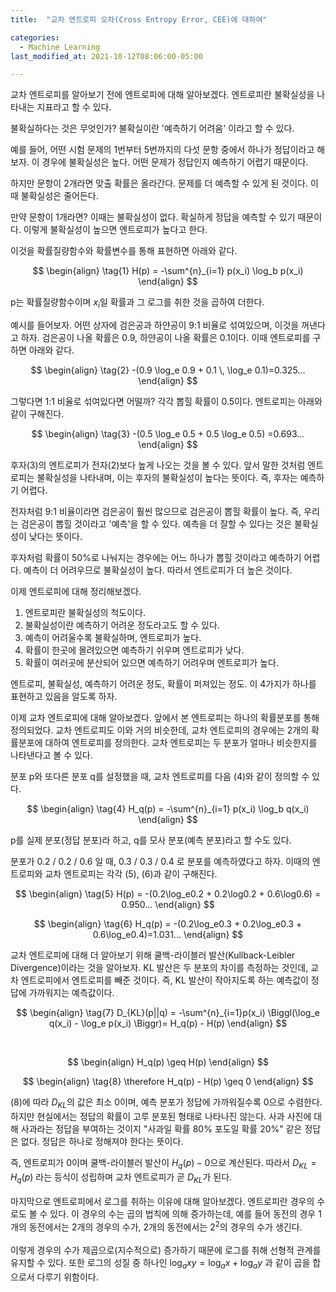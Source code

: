 ```yaml
---
title:  "교차 엔트로피 오차(Cross Entropy Error, CEE)에 대하여"

categories:
  - Machine Learning 
last_modified_at: 2021-10-12T08:06:00-05:00

---
```


교차 엔트로피를 알아보기 전에 엔트로피에 대해 알아보겠다.
엔트로피란 불확실성을 나타내는 지표라고 할 수 있다.

불확실하다는 것은 무엇인가?
불확실이란 '예측하기 어려움' 이라고 할 수 있다.

예를 들어,
어떤 시험 문제의 1번부터 5번까지의 다섯 문항 
중에서 하나가 정답이라고 해보자.
이 경우에 불확실성은 높다.
어떤 문제가 정답인지 예측하기 어렵기 때문이다.

하지만 문항이 2개라면 맞출 확률은 올라간다.
문제를 더 예측할 수 있게 된 것이다.
이때 불확실성은 줄어든다.

만약 문항이 1개라면?
이때는 불확실성이 없다.
확실하게 정답을 예측할 수 있기 때문이다.
이렇게 불확실성이 높으면 엔트로피가 높다고 한다.

이것을 확률질량함수와 확률변수를 통해 표현하면 아래와 같다.

$$
\begin{align} 
\tag{1}
H(p) = -\sum^{n}_{i=1} p(x_i) \log_b p(x_i)
\end{align} 
$$

p는 확률질량함수이며 $x_i$일 확률과 그 로그를 취한 것을 곱하여 더한다.

예시를 들어보자.
어떤 상자에 검은공과 하얀공이 9:1 
비율로 섞여있으며, 이것을 꺼낸다고 하자.
검은공이 나올 확률은 0.9, 하얀공이 나올 확률은 0.1이다.
이때 엔트로피를 구하면 아래와 같다.

$$
\begin{align} 
\tag{2}
-(0.9 \log_e 0.9 + 0.1 \, \log_e 0.1)=0.325...
\end{align} 
$$

그렇다면 1:1 비율로 섞여있다면 어떨까?
각각 뽑힐 확률이 0.5이다.
엔트로피는 아래와 같이 구해진다.

$$
\begin{align} 
\tag{3}
-(0.5 \log_e 0.5 + 0.5 \log_e 0.5) =0.693...
\end{align} 
$$

후자(3)의 엔트로피가 전자(2)보다 높게 나오는 것을 볼 수 있다.
앞서 말한 것처럼 엔트로피는 불확실성을 나타내며,
이는 후자의 불확실성이 높다는 뜻이다.
즉, 후자는 예측하기 어렵다.

전자처럼 9:1 비율이라면 검은공이 훨씬 많으므로 
검은공이 뽑힐 확률이 높다.
즉, 우리는 검은공이 뽑힐 것이라고 
'예측'을 할 수 있다.
예측을 더 잘할 수 있다는 것은 
불확실성이 낮다는 뜻이다.

후자처럼 확률이 50%로 나눠지는 경우에는 
어느 하나가 뽑힐 것이라고 예측하기 어렵다.
예측이 더 어려우므로 불확실성이 높다.
따라서 엔트로피가 더 높은 것이다.

이제 엔트로피에 대해 정리해보겠다.

1. 엔트로피란 불확실성의 척도이다.
2. 불확실성이란 예측하기 어려운 정도라고도 할 수 있다.
3. 예측이 어려울수록 불확실하며, 엔트로피가 높다.
4. 확률이 한곳에 몰려있으면 예측하기 쉬우며 엔트로피가 낮다.
5. 확률이 여러곳에 분산되어 있으면 예측하기 어려우며 엔트로피가 높다.

엔트로피, 불확실성, 예측하기 어려운 정도, 확률이 퍼져있는 정도.
이 4가지가 하나를 표현하고 있음을 알도록 하자.

이제 교차 엔트로피에 대해 알아보겠다.
앞에서 본 엔트로피는 하나의 확률분포를 통해 정의되었다.
교차 엔트로피도 이와 거의 비슷한데,
교차 엔트로피의 경우에는 2개의 확률분포에 
대하여 엔트로피를 정의한다.
교차 엔트로피는 두 분포가 얼마나 비슷한지를 
나타낸다고 볼 수 있다.

분포 p와 또다른 분포 q를 설정했을 때, 
교차 엔트로피를 다음 (4)와 같이 정의할 수 있다.

$$
\begin{align} 
\tag{4}
H_q(p) = -\sum^{n}_{i=1} p(x_i) \log_b q(x_i)
\end{align}
$$

p를 실제 분포(정답 분포)라 하고, q를 모사 분포(예측 분포)라고 할 수도 있다.

분포가 0.2 / 0.2 / 0.6 일 때,
0.3 / 0.3 / 0.4 로 분포를 예측하였다고 하자.
이때의 엔트로피와 교차 엔트로피는 각각 (5), (6)과 같이 구해진다. 

$$
\begin{align} 
\tag{5}
H(p) = -(0.2\log_e0.2 + 0.2\log0.2 + 0.6\log0.6) = 0.950...
\end{align}
$$

$$
\begin{align} 
\tag{6}
H_q(p) = -(0.2\log_e0.3 + 0.2\log_e0.3 + 0.6\log_e0.4)=1.031...
\end{align}
$$

교차 엔트로피에 대해 더 알아보기 위해 쿨백-라이블러 발산(Kullback-Leibler Divergence)이라는 것을 알아보자.
KL 발산은 두 분포의 차이를 측정하는 것인데, 교차 엔트로피에서 엔트로피를 빼준 것이다.
즉, KL 발산이 작아지도록 하는 예측값이 정답에 가까워지는 예측값이다.

$$
\begin{align} 
\tag{7}
D_{KL}(p||q) = -\sum^{n}_{i=1}p(x_i) \Biggl(\log_e q(x_i) - \log_e p(x_i) \Biggr)= H_q(p) - H(p)
\end{align}
$$

<br/>

$$
\begin{align}
H_q(p) \geq H(p)
\end{align}
$$

$$
\begin{align}
\tag{8}
\therefore H_q(p) - H(p) \geq 0
\end{align}
$$

(8)에 따라 $D_{KL}$의 값은 최소 0이며, 예측 분포가 정답에 가까워질수록 0으로 수렴한다.
하지만 현실에서는 정답의 확률이 고루 분포된 형태로 나타나진 않는다.
사과 사진에 대해 사과라는 정답을 부여하는 것이지 "사과일 확률 80% 포도일 확률 20%" 같은 정답은 없다.
정답은 하나로 정해져야 한다는 뜻이다.

즉, 엔트로피가 0이며 쿨백-라이블러 발산이 $H_q(p) - 0$으로 계산된다.
따라서 $D_{KL} = H_q(p)$ 라는 등식이 성립하며 교차 엔트로피가 곧 $D_{KL}$가 된다.
<br/>
<br/>
마지막으로 엔트로피에서 로그를 취하는 이유에 대해 알아보겠다. 
엔트로피란 경우의 수로도 볼 수 있다.
이 경우의 수는 곱의 법칙에 의해 증가하는데, 예를 들어 동전의 경우
1개의 동전에서는 2개의 경우의 수가, 2개의 동전에서는 $2^2$의 경우의 수가 생긴다.
<br/>
<br/>
이렇게 경우의 수가 제곱으로(지수적으로) 증가하기 때문에 로그를 취해 선형적 관계를 유지할 수 있다.
또한 로그의 성질 중 하나인 $\log_axy = \log_ax + \log_ay$ 과 같이 곱을 합으로서 다루기 위함이다.





